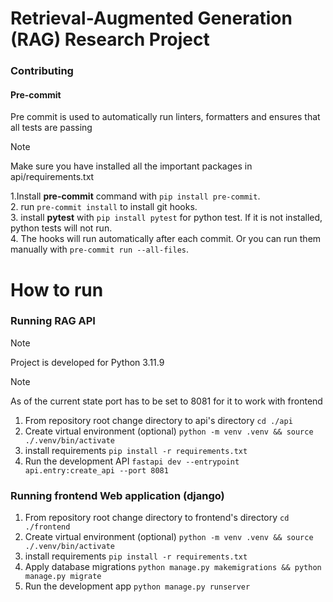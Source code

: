 # Retrieval-Augmented Generation (RAG) Research Project

### Contributing
#### Pre-commit
Pre commit is used to automatically run linters, formatters and ensures that all tests are passing

> [!NOTE]
> Make sure you have installed all the important packages in api/requirements.txt

1.Install **pre-commit** command with  ``` pip install pre-commit ```.\
2. run ```pre-commit install``` to install git hooks.\
3. install **pytest** with ```pip install pytest``` for python test. If it is not installed, python tests will not run.\
4. The hooks will run automatically after each commit. Or you can run them manually with ```pre-commit run --all-files```.

# How to run

### Running RAG API


> [!NOTE]
> Project is developed for Python 3.11.9

> [!NOTE]
> As of the current state port has to be set to 8081 for it to work with frontend

1. From repository root change directory to api's directory ```cd ./api```
2. Create virtual environment (optional) ```python -m venv .venv && source ./.venv/bin/activate```
3. install requirements ```pip install -r requirements.txt```
4. Run the development API ```fastapi dev --entrypoint api.entry:create_api --port 8081```


### Running frontend Web application (django)

1. From repository root change directory to frontend's directory ```cd ./frontend```
2. Create virtual environment (optional) ```python -m venv .venv && source ./.venv/bin/activate```
3. install requirements ```pip install -r requirements.txt```
4. Apply database migrations ```python manage.py makemigrations && python manage.py migrate```
4. Run the development app ```python manage.py runserver```

